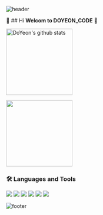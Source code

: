 ![header](https://capsule-render.vercel.app/api?type=waving&color=gradient&height=150&section=header&text=DOYEON_CODE&fontSize=70)

🌈 ## Hi **Welcom to DOYEON_CODE** 👋

<a href="https://github.com/gamja-kim03"><img align="center" style="height:180px" src="https://github-readme-stats.vercel.app/api?username=gamja-kim03&show_icons=true&include_all_commits=true&theme=radical&hide_border=true" alt="DoYeon's github stats" /></a>

<a href="https://github.com/gamja-kim03"><img align="center" style="height:180px" src="https://github-readme-stats.vercel.app/api/top-langs/?username=gamja-kim03&layout=compact&theme=radical&hide_border=true" /></a> 

### 🛠 Languages and Tools

<img src="https://img.shields.io/badge/java-007396?style=for-the-badge&logo=OpenJDK&logoColor=white">
<img src="https://img.shields.io/badge/HTML5-E34F26?style=flat-square&logo=HTML5&logoColor=white"/>
<img src="https://img.shields.io/badge/JavaScript-F7DF1E?style=flat-square&logo=JavaScript&logoColor=white"/>
<img src="https://img.shields.io/badge/Node.js-339933?style=flat-square&logo=Node.js&logoColor=white"/>
<img src="https://img.shields.io/badge/Python-3776AB?style=for-the-badge&logo=Python&logoColor=white">
<img src="https://img.shields.io/badge/Flask-000000?style=for-the-badge&logo=Flask&logoColor=white">

![footer](https://capsule-render.vercel.app/api?type=waving&color=gradient&height=150&section=footer)
<!--
**gamja-kim03/gamja-kim03** is a ✨ _special_ ✨ repository because its `README.md` (this file) appears on your GitHub profile.

Here are some ideas to get you started:

- 🔭 I’m currently working on ...
- 🌱 I’m currently learning ...
- 👯 I’m looking to collaborate on ...
- 🤔 I’m looking for help with ...
- 💬 Ask me about ...
- 📫 How to reach me: ...
- 😄 Pronouns: ...
- ⚡ Fun fact: ...
-->

